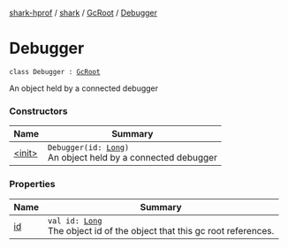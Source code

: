 [shark-hprof](../../../index.md) / [shark](../../index.md) / [GcRoot](../index.md) / [Debugger](./index.md)

# Debugger

`class Debugger : `[`GcRoot`](../index.md)

An object held by a connected debugger

### Constructors

| Name | Summary |
|---|---|
| [&lt;init&gt;](-init-.md) | `Debugger(id: `[`Long`](https://kotlinlang.org/api/latest/jvm/stdlib/kotlin/-long/index.html)`)`<br>An object held by a connected debugger |

### Properties

| Name | Summary |
|---|---|
| [id](id.md) | `val id: `[`Long`](https://kotlinlang.org/api/latest/jvm/stdlib/kotlin/-long/index.html)<br>The object id of the object that this gc root references. |

